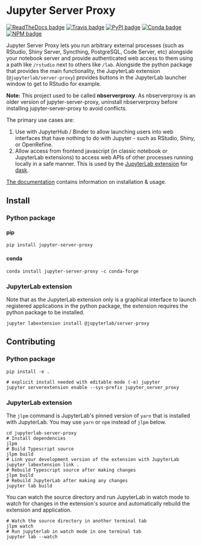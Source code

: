 Jupyter Server Proxy
====================

[![ReadTheDocs
badge](https://img.shields.io/readthedocs/jupyter-server-proxy?logo=read-the-docs)](https://jupyter-server-proxy.readthedocs.io/)
[![Travis
badge](https://img.shields.io/travis/com/jupyterhub/jupyter-server-proxy?logo=travis)](https://travis-ci.com/jupyterhub/jupyter-server-proxy)
[![PyPI
badge](https://img.shields.io/pypi/v/jupyter-server-proxy.svg?logo=pypi)](https://pypi.python.org/pypi/jupyter-server-proxy)
[![Conda
badge](https://img.shields.io/conda/vn/conda-forge/jupyter-server-proxy?logo=conda-forge)](https://anaconda.org/conda-forge/jupyter-server-proxy)
[![NPM
badge](https://img.shields.io/npm/v/@jupyterlab/server-proxy.svg?logo=npm)](https://www.npmjs.com/package/@jupyterlab/server-proxy)

Jupyter Server Proxy lets you run arbitrary external processes (such as
RStudio, Shiny Server, Syncthing, PostgreSQL, Code Server, etc)
alongside your notebook server and provide authenticated web access to
them using a path like `/rstudio` next to others like `/lab`. Alongside
the python package that provides the main functionality, the JupyterLab
extension (`@jupyterlab/server-proxy`) provides buttons in the
JupyterLab launcher window to get to RStudio for example.

**Note:** This project used to be called **nbserverproxy**. As
nbserverproxy is an older version of jupyter-server-proxy, uninstall
nbserverproxy before installing jupyter-server-proxy to avoid conflicts.

The primary use cases are:

1.  Use with JupyterHub / Binder to allow launching users into web
    interfaces that have nothing to do with Jupyter - such as RStudio,
    Shiny, or OpenRefine.
2.  Allow access from frontend javascript (in classic notebook or
    JupyterLab extensions) to access web APIs of other processes running
    locally in a safe manner. This is used by the [JupyterLab
    extension](https://github.com/dask/dask-labextension) for
    [dask](https://dask.org/).

[The documentation](https://jupyter-server-proxy.readthedocs.io/)
contains information on installation & usage.

Install
-------

### Python package

#### pip

``` {.}
pip install jupyter-server-proxy
```

#### conda

``` {.}
conda install jupyter-server-proxy -c conda-forge
```

### JupyterLab extension

Note that as the JupyterLab extension only is a graphical interface to
launch registered applications in the python package, the extension
requires the python package to be installed.

``` {.}
jupyter labextension install @jupyterlab/server-proxy
```

Contributing
------------

### Python package

``` {.}
pip install -e .

# explicit install needed with editable mode (-e) jupyter
jupyter serverextension enable --sys-prefix jupyter_server_proxy
```

### JupyterLab extension

The `jlpm` command is JupyterLab\'s pinned version of `yarn` that is
installed with JupyterLab. You may use `yarn` or `npm` instead of `jlpm`
below.

``` {.}
cd jupyterlab-server-proxy
# Install dependencies
jlpm
# Build Typescript source
jlpm build
# Link your development version of the extension with JupyterLab
jupyter labextension link .
# Rebuild Typescript source after making changes
jlpm build
# Rebuild JupyterLab after making any changes
jupyter lab build
```

You can watch the source directory and run JupyterLab in watch mode to
watch for changes in the extension\'s source and automatically rebuild
the extension and application.

``` {.}
# Watch the source directory in another terminal tab
jlpm watch
# Run jupyterlab in watch mode in one terminal tab
jupyter lab --watch
```
